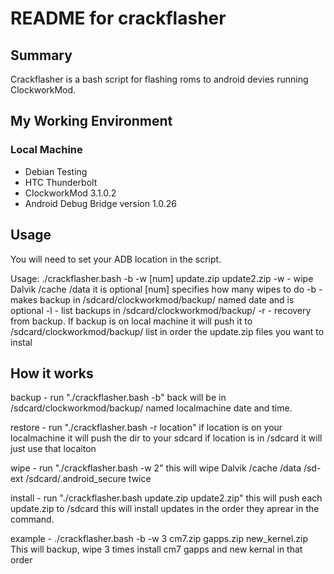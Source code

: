 README for crackflasher
=============

Summary
-------------
Crackflasher is a bash script for flashing roms to android devies running ClockworkMod.

My Working Environment
-------------
### Local Machine
* Debian Testing
* HTC Thunderbolt
* ClockworkMod 3.1.0.2
* Android Debug Bridge version 1.0.26

Usage
-------------
You will need to set your ADB location in the script.

Usage: ./crackflasher.bash -b -w [num] update.zip update2.zip
-w - wipe Dalvik /cache /data it is optional [num] specifies how many wipes to do
-b - makes backup in /sdcard/clockworkmod/backup/ named date and is optional
-l - list backups in /sdcard/clockworkmod/backup/
-r - recovery from backup. If backup is on local machine it will push it to /sdcard/clockworkmod/backup/
list in order the update.zip files you want to instal

How it works
-------------
backup   - run "./crackflasher.bash -b"
           back will be in /sdcard/clockworkmod/backup/ named localmachine date and time.

restore  - run "./crackflasher.bash -r location"
           if location is on your localmachine it will push the dir to your sdcard
           if location is in /sdcard it will just use that locaiton

wipe     - run "./crackflasher.bash -w 2"
           this will wipe Dalvik /cache /data /sd-ext /sdcard/.android_secure twice

install  - run "./crackflasher.bash update.zip update2.zip"
           this will push each update.zip to /sdcard 
           this will install updates in the order they aprear in the command.

example  - ./crackflasher.bash -b -w 3 cm7.zip gapps.zip new_kernel.zip
           This will backup, wipe 3 times install cm7 gapps and new kernal in that order
